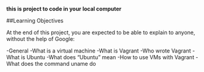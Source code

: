  **this is project to code in your local computer**


##Learning Objectives

At the end of this project, you are expected to be able to explain to anyone, without the help of Google:

-General
-What is a virtual machine
-What is Vagrant
-Who wrote Vagrant
-What is Ubuntu
-What does “Ubuntu” mean
-How to use VMs with Vagrant
-What does the command uname do

